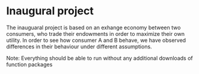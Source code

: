 # Inaugural project

The inauguaral project is based on an exhange economy between two consumers, who trade their endowments in order to maximize their own utility. In order to see how consumer A and B behave, we have observed differences in their behaviour under different assumptions.


Note: Everything should be able to run without any additional downloads of function packages

